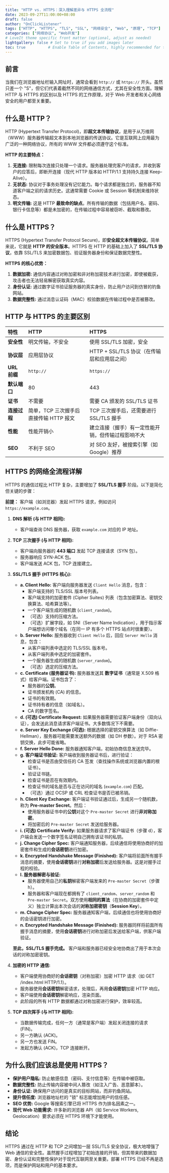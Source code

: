 ```yaml
---
title: "HTTP vs. HTTPS：深入理解差异与 HTTPS 全流程"
date: 2023-09-27T11:00:00+08:00
draft: false
author: "OnClickListener"
tags: ["HTTP", "HTTPS", "TLS", "SSL", "网络安全", "Web", "原理", "TCP"]
categories: ["网络协议", "Web开发"]
# LoveIt theme specific front matter (optional, adjust as needed)
lightgallery: false # Set to true if you add images later
toc: true          # Enable Table of Contents, highly recommended for this topic
---
```


## 前言

当我们在浏览器地址栏输入网址时，通常会看到 `http://` 或 `https://` 开头。虽然只差一个 "S"，但它们代表着截然不同的网络通信方式，尤其在安全性方面。理解 HTTP 与 HTTPS 的区别以及 HTTPS 的工作原理，对于 Web 开发者和关心网络安全的用户都至关重要。

## 什么是 HTTP？

HTTP (Hypertext Transfer Protocol)，即**超文本传输协议**，是用于从万维网（WWW）服务器传输超文本到本地浏览器的传送协议。它是互联网上应用最为广泛的一种网络协议，所有的 WWW 文件都必须遵守这个标准。

**HTTP 的主要特点：**

1.  **无连接:** 限制每次连接只处理一个请求。服务器处理完客户的请求，并收到客户的应答后，即断开连接（现代 HTTP 版本如 HTTP/1.1 支持持久连接 Keep-Alive）。
2.  **无状态:** 协议对于事务处理没有记忆能力。每个请求都是独立的，服务器不知道客户端之前的请求历史。这通常需要 Cookie 或 Session 等机制来维持状态。
3.  **明文传输:** 这是 HTTP **最致命的缺点**。所有传输的数据（包括用户名、密码、银行卡信息等）都是未加密的，在传输过程中容易被窃听、截取和篡改。

## 什么是 HTTPS？

HTTPS (Hypertext Transfer Protocol Secure)，即**安全超文本传输协议**。简单来说，它就是 **HTTP 的安全版本**。HTTPS 在 HTTP 的基础上加入了 **SSL/TLS 协议**，依靠 SSL/TLS 来加密数据包、验证服务器身份和保证数据完整性。

**HTTPS 的核心优势：**

1.  **数据加密:** 通信内容通过对称加密和非对称加密技术进行加密，即使被截获，攻击者也无法轻易解密获取真实内容。
2.  **身份认证:** 通过数字证书验证服务器的真实身份，防止用户访问到仿冒的钓鱼网站。
3.  **数据完整性:** 通过消息认证码（MAC）校验数据在传输过程中是否被篡改。

## HTTP 与 HTTPS 的主要区别

| 特性         | HTTP                               | HTTPS                                    |
| :----------- | :--------------------------------- | :--------------------------------------- |
| **安全性**   | 明文传输，不安全                   | 使用 SSL/TLS 加密，安全                  |
| **协议层**   | 应用层协议                         | HTTP + SSL/TLS 协议（在传输层和应用层之间） |
| **URL 前缀** | `http://`                          | `https://`                               |
| **默认端口** | 80                                 | 443                                      |
| **证书**     | 不需要                             | 需要 CA 颁发的 SSL/TLS 证书              |
| **连接过程** | 简单，TCP 三次握手后直接传输 HTTP 报文 | TCP 三次握手后，还需要进行 SSL/TLS 握手 |
| **性能**     | 性能开销小                         | 建立连接（握手）有一定性能开销，但传输过程影响不大 |
| **SEO**      | 不利于 SEO                         | 对 SEO 友好，被搜索引擎（如 Google）推荐 |

## HTTPS 的网络全流程详解

HTTPS 的通信过程比 HTTP 复杂，主要增加了 **SSL/TLS 握手** 阶段。以下是简化但关键的步骤：

**前提：** 客户端（如浏览器）发起 HTTPS 请求，例如访问 `https://example.com`。

1.  **DNS 解析 (与 HTTP 相同):**
    *   客户端查询 DNS 服务器，获取 `example.com` 对应的 IP 地址。

2.  **TCP 三次握手 (与 HTTP 相同):**
    *   客户端向服务器的 **443 端口** 发起 TCP 连接请求（SYN 包）。
    *   服务器响应 SYN-ACK 包。
    *   客户端发送 ACK 包，TCP 连接建立。

3.  **SSL/TLS 握手 (HTTPS 核心):**
    *   **a. Client Hello:** 客户端向服务器发送 `Client Hello` 消息，包含：
        *   客户端支持的 TLS/SSL 版本号列表。
        *   客户端支持的加密套件 (Cipher Suites) 列表（包含加密算法、密钥交换算法、哈希算法等）。
        *   一个客户端生成的随机数 (`client_random`)。
        *   （可选）支持的压缩方法。
        *   （可选）扩展字段，如 SNI（Server Name Indication），用于指示客户端想访问哪个域名（在同一 IP 有多个 HTTPS 站点时很重要）。
    *   **b. Server Hello:** 服务器收到 `Client Hello` 后，回应 `Server Hello` 消息，包含：
        *   从客户端列表中选定的 TLS/SSL 版本号。
        *   从客户端列表中选定的加密套件。
        *   一个服务器生成的随机数 (`server_random`)。
        *   （可选）选定的压缩方法。
    *   **c. Certificate (服务器证书):** 服务器发送其 **数字证书**（通常是 X.509 格式）给客户端。证书包含了：
        *   服务器的**公钥**。
        *   证书颁发机构 (CA) 的信息。
        *   证书的有效期。
        *   证书持有者的信息（如域名）。
        *   CA 的数字签名。
    *   **d. (可选) Certificate Request:** 如果服务器需要验证客户端身份（双向认证），会发送此消息请求客户端证书。大多数情况下不需要。
    *   **e. Server Key Exchange (可选):** 根据选择的密钥交换算法（如 Diffie-Hellman），服务器可能需要发送额外的数据（如 DH 参数）。对于 RSA 密钥交换，此步可能省略。
    *   **f. Server Hello Done:** 服务器通知客户端，初始协商信息发送完毕。
    *   **g. 客户端证书验证:** 客户端收到服务器证书后，进行验证：
        *   检查证书是否由受信任的 CA 签发（查找操作系统或浏览器内置的根证书）。
        *   验证证书链。
        *   检查证书是否在有效期内。
        *   检查证书的域名是否与正在访问的域名 (`example.com`) 匹配。
        *   （可选）通过 OCSP 或 CRL 检查证书是否已被吊销。
    *   **h. Client Key Exchange:** 客户端证书验证通过后，生成另一个随机数，称为 **Pre-master Secret**。然后：
        *   使用服务器证书中的**公钥**对这个 `Pre-master Secret` 进行**非对称加密**。
        *   将加密后的 `Pre-master Secret` 发送给服务器。
    *   **i. (可选) Certificate Verify:** 如果服务器请求了客户端证书（步骤 d），客户端会发送一个数字签名证明自己拥有该证书的私钥。
    *   **j. Change Cipher Spec:** 客户端通知服务器，后续通信将使用协商好的加密套件和生成的**会话密钥**进行加密。
    *   **k. Encrypted Handshake Message (Finished):** 客户端将前面所有握手消息的摘要，使用**会话密钥**进行**对称加密**后发送给服务器。这是对握手过程的校验。
    *   **l. 服务器解密与验证:**
        *   服务器使用自己的**私钥**解密客户端发来的 `Pre-master Secret`（步骤 h）。
        *   服务器和客户端现在都拥有了 `client_random`、`server_random` 和 `Pre-master Secret`。双方使用**相同的算法**（在协商的加密套件中定义）独立计算出本次会话的**对称加密密钥**（**Session Key**）。
    *   **m. Change Cipher Spec:** 服务器通知客户端，后续通信也将使用协商好的会话密钥进行加密。
    *   **n. Encrypted Handshake Message (Finished):** 服务器同样将前面所有握手消息的摘要，使用**会话密钥**进行对称加密后发送给客户端，供客户端验证。

    **至此，SSL/TLS 握手完成。** 客户端和服务器已经安全地协商出了用于本次会话的对称加密密钥。

4.  **加密的 HTTP 通信:**
    *   客户端使用协商好的**会话密钥**（对称加密）加密 HTTP 请求（如 GET /index.html HTTP/1.1）。
    *   服务器使用**会话密钥**解密请求，处理后，再用**会话密钥**加密 HTTP 响应。
    *   客户端使用**会话密钥**解密响应，渲染页面。
    *   此阶段的所有 HTTP 数据都通过对称加密进行保护，效率较高。

5.  **TCP 四次挥手 (与 HTTP 相同):**
    *   当数据传输完成，任何一方（通常是客户端）发起关闭连接的请求 (FIN)。
    *   另一方确认 (ACK)。
    *   另一方也发送 FIN。
    *   发起方确认 (ACK)，TCP 连接断开。

## 为什么我们应该总是使用 HTTPS？

*   **保护用户隐私:** 防止敏感信息（密码、支付信息等）在传输中被窃取。
*   **数据完整性:** 防止传输内容被中间人篡改（如注入广告、恶意脚本）。
*   **身份认证:** 确保用户访问的是真实的目标网站，而非钓鱼网站。
*   **提升信任度:** 浏览器地址栏的 "锁" 标志能增加用户的信任感。
*   **SEO 优势:** Google 等搜索引擎已将 HTTPS 作为排名因素之一。
*   **现代 Web 功能需求:** 许多新的浏览器 API（如 Service Workers, Geolocation）要求必须在 HTTPS 环境下才能使用。

## 结论

HTTPS 通过在 HTTP 和 TCP 之间增加一层 SSL/TLS 安全协议，极大地增强了 Web 通信的安全性。虽然握手过程增加了初始连接的开销，但其带来的数据加密、身份认证和完整性保护对于现代互联网至关重要。部署 HTTPS 已经不再是选项，而是保护网站和用户的基本要求。
